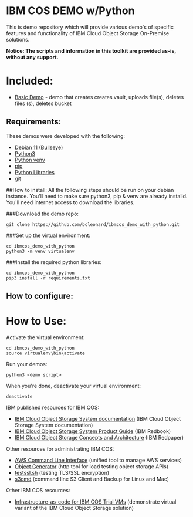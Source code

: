# IBM COS DEMO w/Python
This is demo repository which will provide various demo's of specific features and functionality of IBM Cloud Object Storage On-Premise solutions.

**Notice:  The scripts and information in this toolkit are provided as-is, without any support.**

# Included:
* [Basic Demo](s3_demo_basicy.py) - demo that creates creates vault, uploads file(s), deletes files (s), deletes bucket

## Requirements:
These demos were developed with the following:

* [Debian 11 (Bullseye)](https://wiki.debian.org/DebianBullseye)
* [Python3](https://www.python.org/)
* [Python venv](https://docs.python.org/3/library/venv.html)
* [pip](https://pypi.org/project/pip/)
* [Python Libraries](requirements.txt)
* [git](https://git-scm.com/)

##How to install:
All the following steps should be run on your debian instance.  You'll need to make sure python3, pip & venv are already installd.  You'll need internet access to download the libraries.

###Download the demo repo:
```
git clone https://github.com/bcleonard/ibmcos_demo_with_python.git
```

###Set up the virtual environment:
```
cd ibmcos_demo_with_python
python3 -m venv virtualenv
```

###Install the required python libraries:
```
cd ibmcos_demo_with_python
pip3 install -r requirements.txt
```

## How to configure:

# How to Use:

Activate the virtual environment:
```
cd ibmcos_demo_with_python
source virtualenv\bin\activate
```

Run your demos:
```
python3 <demo script>
```

When you're done, deactivate your virtual environment:
```
deactivate
```

IBM published resources for IBM COS:
* [IBM Cloud Object Storage System documentation](https://www.ibm.com/support/knowledgecenter/en/STXNRM) (IBM Cloud Object Storage System documentation)
* [IBM Cloud Object Storage System Product Guide](https://www.redbooks.ibm.com/abstracts/sg248439.html) (IBM Redbook)
* [IBM Cloud Object Storage Concepts and Architecture](https://www.redbooks.ibm.com/abstracts/redp5537.html) (IBM Redpaper)

Other resources for administrating IBM COS:
* [AWS Command Line Interface](https://aws.amazon.com/cli/) (unified tool to manage AWS services)
* [Object Generator](https://github.com/IBM/og) (http tool for load testing object storage APIs)
* [testssl.sh](https://testssl.sh/) (testing TLS/SSL encryption)
* [s3cmd](https://s3tools.org/s3cmd) (command line S3 Client and Backup for Linux and Mac)

Other IBM COS resources:
* [Infrastructure-as-code for IBM COS Trial VMs](https://github.com/hseipp/ibm-cos-vm-iac) (demonstrate virtual variant of the IBM Cloud Object Storage solution)

